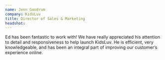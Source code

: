 ```yaml
---
name: Jenn Goodrum
company: KidsLuv
title: Director of Sales & Marketing
headshot:
---
```


Ed has been fantastic to work with! We have really appreciated his attention to detail and responsiveness to help launch KidsLuv. He is efficient, very knowledgeable, and has been an integral part of improving our customer’s experience online.
